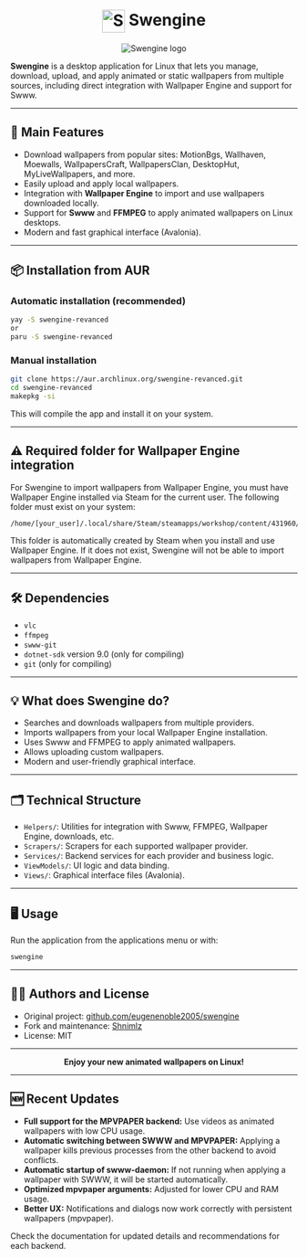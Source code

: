 <!-- Swengine logo -->
<!-- Icon and text side by side  -->
<h1 align="center"><img src="https://i.imgur.com/FsoLb79.png" alt="Swengine logo" width="40" style="vertical-align:middle;"/>&nbsp;Swengine</h1>

<p align="center">
  <img src="https://i.imgur.com/3zvwTU1.png" alt="Swengine logo"/>
</p>


**Swengine** is a desktop application for Linux that lets you manage, download, upload, and apply animated or static wallpapers from multiple sources, including direct integration with Wallpaper Engine and support for Swww.

---

## 🚀 Main Features

- Download wallpapers from popular sites: MotionBgs, Wallhaven, Moewalls, WallpapersCraft, WallpapersClan, DesktopHut, MyLiveWallpapers, and more.
- Easily upload and apply local wallpapers.
- Integration with **Wallpaper Engine** to import and use wallpapers downloaded locally.
- Support for **Swww** and **FFMPEG** to apply animated wallpapers on Linux desktops.
- Modern and fast graphical interface (Avalonia).

---

## 📦 Installation from AUR

### Automatic installation (recommended)

```sh
yay -S swengine-revanced
or
paru -S swengine-revanced
```

### Manual installation

```sh
git clone https://aur.archlinux.org/swengine-revanced.git
cd swengine-revanced
makepkg -si
```

This will compile the app and install it on your system.

---

## ⚠️ Required folder for Wallpaper Engine integration

For Swengine to import wallpapers from Wallpaper Engine, you must have Wallpaper Engine installed via Steam for the current user. The following folder must exist on your system:

```
/home/[your_user]/.local/share/Steam/steamapps/workshop/content/431960/
```

This folder is automatically created by Steam when you install and use Wallpaper Engine. If it does not exist, Swengine will not be able to import wallpapers from Wallpaper Engine.

---

## 🛠️ Dependencies

- `vlc`
- `ffmpeg`
- `swww-git`
- `dotnet-sdk` version 9.0 (only for compiling)
- `git` (only for compiling)

---

## 💡 What does Swengine do?

- Searches and downloads wallpapers from multiple providers.
- Imports wallpapers from your local Wallpaper Engine installation.
- Uses Swww and FFMPEG to apply animated wallpapers.
- Allows uploading custom wallpapers.
- Modern and user-friendly graphical interface.

---

## 🗂️ Technical Structure

- `Helpers/`: Utilities for integration with Swww, FFMPEG, Wallpaper Engine, downloads, etc.
- `Scrapers/`: Scrapers for each supported wallpaper provider.
- `Services/`: Backend services for each provider and business logic.
- `ViewModels/`: UI logic and data binding.
- `Views/`: Graphical interface files (Avalonia).

---

## 🖥️ Usage

Run the application from the applications menu or with:

```sh
swengine
```

---

## 🧑‍💻 Authors and License

- Original project: [github.com/eugenenoble2005/swengine](https://github.com/eugenenoble2005/swengine)
- Fork and maintenance: [Shnimlz](https://github.com/Shnimlz)
- License: MIT

---

<p align="center">
  <b>Enjoy your new animated wallpapers on Linux!</b>
</p>

---

## 🆕 Recent Updates

- **Full support for the MPVPAPER backend:** Use videos as animated wallpapers with low CPU usage.
- **Automatic switching between SWWW and MPVPAPER:** Applying a wallpaper kills previous processes from the other backend to avoid conflicts.
- **Automatic startup of swww-daemon:** If not running when applying a wallpaper with SWWW, it will be started automatically.
- **Optimized mpvpaper arguments:** Adjusted for lower CPU and RAM usage.
- **Better UX:** Notifications and dialogs now work correctly with persistent wallpapers (mpvpaper).

Check the documentation for updated details and recommendations for each backend.
